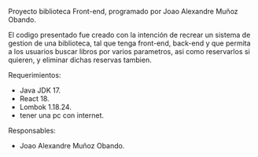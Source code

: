 Proyecto biblioteca Front-end, programado por Joao Alexandre Muñoz Obando.

El codigo presentado fue creado con la intención de recrear un sistema de gestion de una biblioteca, tal que tenga front-end, back-end y que permita a los usuarios buscar libros por varios parametros, asi como reservarlos si quieren, y eliminar dichas reservas tambien.

Requerimientos:
- Java JDK 17.
- React 18.
- Lombok 1.18.24.
- tener una pc con internet.

Responsables:
- Joao Alexandre Muñoz Obando.

